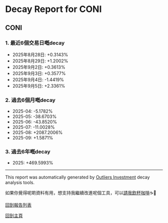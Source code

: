 # Decay Report for CONI

## CONI

### 1. 最近6個交易日嘅decay

- 2025年8月28日: +0.3143%
- 2025年8月29日: +1.2002%
- 2025年9月2日: +0.3613%
- 2025年9月3日: +0.3577%
- 2025年9月4日: -1.4419%
- 2025年9月5日: +2.3361%

### 2. 過去6個月嘅decay

- 2025-04: -5.1782%
- 2025-05: -38.6703%
- 2025-06: -43.8520%
- 2025-07: -11.0028%
- 2025-08: +2087.2006%
- 2025-09: +1.5871%

### 3. 過去6年嘅decay

- 2025: +469.5993%

------------------------------
This report was automatically generated by [Outliers Investment](https://outliersecon.github.io/Outliers-Investment/) decay analysis tools.

如果你覺得呢啲資料有用，想支持我繼續改進呢個工具，可以[請我飲杯咖啡](https://buymeacoffee.com/outliersecon)☕🙏

[回到報告列表](https://outliersecon.github.io/Outliers-Investment/reports/reports_public)

[回到主頁](https://outliersecon.github.io/Outliers-Investment/)